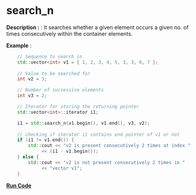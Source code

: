 # search_n

**Description :** : It searches whether a given element occurs a given no. of times consecutively within the container elements.

**Example** :
```cpp
    // Sequence to search in
    std::vector<int> v1 = { 1, 2, 3, 4, 5, 3, 3, 6, 7 }; 
  
    // Value to be searched for 
    int v2 = 3;

    // Number of successive elements
    int v3 = 2;

    // Iterator for storing the returning pointer 
    std::vector<int>::iterator i1; 

    i1 = std::search_n(v1.begin(), v1.end(), v3, v2); 
  
    // checking if iterator i1 contains end pointer of v1 or not 
    if (i1 != v1.end()) { 
        std::cout << "v2 is present consecutively 2 times at index "
             << (i1 - v1.begin()); 
    } else { 
        std::cout << "v2 is not present consecutively 2 times in "
             << "vector v1"; 
    }
```
**[Run Code](https://rextester.com/PIK38451)**